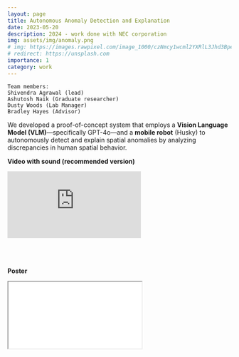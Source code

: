 ```yaml
---
layout: page
title: Autonomous Anomaly Detection and Explanation
date: 2023-05-20
description: 2024 - work done with NEC corporation
img: assets/img/anomaly.png
# img: https://images.rawpixel.com/image_1000/czNmcy1wcml2YXRlL3Jhd3BpeGVsX2ltYWdlcy93ZWJzaXRlX2NvbnRlbnQvcHgxMzgyNjcyLWltYWdlLWt3eXFrZHR5LmpwZw.jpg?s=5i_WsjSiGsjd3dh0cW88obuceCo8lP2eP7-3WYh62qs
# redirect: https://unsplash.com
importance: 1
category: work
---
```


    Team members:
    Shivendra Agrawal (lead)
    Ashutosh Naik (Graduate researcher)
    Dusty Woods (Lab Manager)
    Bradley Hayes (Advisor)

We developed a proof-of-concept system that employs a **Vision Language Model (VLM)**—specifically GPT-4o—and a **mobile robot** (Husky) to autonomously detect and explain spatial anomalies by analyzing discrepancies in human spatial behavior.

**Video with sound (recommended version)**

<div class="video-container">
    <iframe src="https://www.youtube.com/embed/FFp-1QLnzFU?si=2EKbECgxB7jOV99D" title="YouTube video player" frameborder="0" allow="accelerometer; autoplay; clipboard-write; encrypted-media; gyroscope; picture-in-picture" allowfullscreen></iframe>
</div>
<br />

<br /><br />
**Poster**

<div class="pdf-container" height="1000px">
    <iframe src="/assets/pdf/AnomalyNEC24.pdf#toolbar=1" allow="autoplay"></iframe>
</div>
<br /><br />
